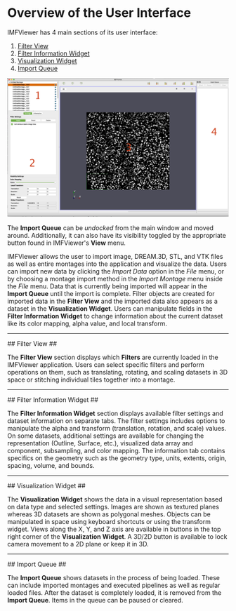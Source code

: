 # Overview of the User Interface #

IMFViewer has 4 main sections of its user interface:

1. [Filter View](#filterview)
2. [Filter Information Widget](#filterinfowidget)
3. [Visualization Widget](#vizwidget)
4. [Import Queue](#importqueue)

![Overview of the IMFViewer User Interface](Images/OverView-IMFViewer.png)

The **Import Queue** can be _undocked_ from the main window and moved around. Additionally, it can also have its visibility toggled by the appropriate button found in IMFViewer's **View** menu.

IMFViewer allows the user to import image, DREAM.3D, STL, and VTK files as well as entire montages into the application and visualize the data. Users can import new data by clicking the _Import Data_ option in the _File_ menu, or by choosing a montage import method in the _Import Montage_ menu inside the _File_ menu.  Data that is currently being imported will appear in the **Import Queue** until the import is complete. Filter objects are created for imported data in the **Filter View** and the imported data also appears as a dataset in the **Visualization Widget**.  Users can manipulate fields in the **Filter Information Widget** to change information about the current dataset like its color mapping, alpha value, and local transform.

---

<a name="filterview">
## Filter View ##
</a>

The **Filter View** section displays which **Filters** are currently loaded in the IMFViewer application.  Users can select specific filters and perform operations on them, such as translating, rotating, and scaling datasets in 3D space or stitching individual tiles together into a montage.

---

<a name="filterinfowidget">
## Filter Information Widget ##
</a>

The **Filter Information Widget** section displays available filter settings and dataset information on separate tabs. The filter settings includes options to manipulate the alpha and transform (translation, rotation, and scale) values. On some datasets, additional settings are available for changing the representation (Outline, Surface, etc.), visualized data array and component, subsampling, and color mapping. The information tab contains specifics on the geometry such as the geometry type, units, extents, origin, spacing, volume, and bounds.

---

<a name="vizwidget">
## Visualization Widget ##
</a>

The **Visualization Widget** shows the data in a visual representation based on data type and selected settings. Images are shown as textured planes whereas 3D datasets are shown as polygonal meshes. Objects can be manipulated in space using keyboard shortcuts or using the transform widget. Views along the X, Y, and Z axis are available in buttons in the top right corner of the **Visualization Widget**. A 3D/2D button is available to lock camera movement to a 2D plane or keep it in 3D.

---

<a name="importqueue">
## Import Queue ##
</a>

The **Import Queue** shows datasets in the process of being loaded. These can include imported montages and executed pipelines as well as regular loaded files. After the dataset is completely loaded, it is removed from the **Import Queue**. Items in the queue can be paused or cleared.